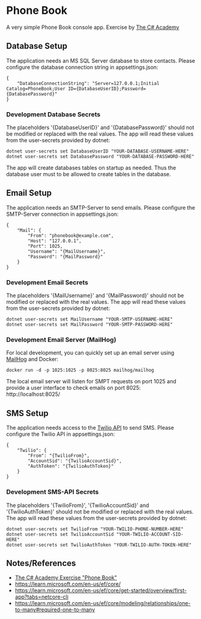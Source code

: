 # Phone Book
A very simple Phone Book console app. Exercise by [The C# Academy](https://www.thecsharpacademy.com)

## Database Setup
The application needs an MS SQL Server database to store contacts.
Please configure the database connection string in appsettings.json:
```
{
    "DatabaseConnectionString": "Server=127.0.0.1;Initial Catalog=PhoneBook;User ID={DatabaseUserID};Password={DatabasePassword}"
}
```
### Development Database Secrets
The placeholders '{DatabaseUserID}' and '{DatabasePassword}' should not be modified or replaced with the real values. The app will read these values from the user-secrets provided by dotnet:
```
dotnet user-secrets set DatabaseUserID "YOUR-DATABASE-USERNAME-HERE"
dotnet user-secrets set DatabasePassword "YOUR-DATABASE-PASSWORD-HERE"
```
The app will create databases tables on startup as needed.
Thus the database user must to be allowed to create tables in the database.

## Email Setup
The application needs an SMTP-Server to send emails.
Please configure the SMTP-Server connection in appsettings.json:
```
{
    "Mail": {
        "From": "phonebook@example.com",
        "Host": "127.0.0.1",
        "Port": 1025,
        "Username": "{MailUsername}",
        "Password": "{MailPassword}"
    }
}
```

### Development Email Secrets
The placeholders '{MailUsername}' and '{MailPassword}' should not be modified or replaced with the real values. The app will read these values from the user-secrets provided by dotnet:
```
dotnet user-secrets set MailUsername "YOUR-SMTP-USERNAME-HERE"
dotnet user-secrets set MailPassword "YOUR-SMTP-PASSWORD-HERE"
```

### Development Email Server (MailHog)
For local development, you can quickly set up an email server using [MailHog](https://github.com/mailhog/MailHog) and Docker:
```
docker run -d -p 1025:1025 -p 8025:8025 mailhog/mailhog
```
The local email server will listen for SMPT requests on port 1025 and provide a user interface to check emails on port 8025: http://localhost:8025/

## SMS Setup
The application needs access to the [Twilio API](https://www.twilio.com/) to send SMS.
Please configure the Twilio API in appsettings.json:
```
{
    "Twilio": {
        "From": "{TwilioFrom}", 
        "AccountSid": "{TwilioAccountSid}",
        "AuthToken": "{TwilioAuthToken}"
    }
}
```
### Development SMS-API Secrets
The placeholders '{TwilioFrom}', '{TwilioAccountSid}' and '{TwilioAuthToken}' should not be modified or replaced with the real values. The app will read these values from the user-secrets provided by dotnet:
```
dotnet user-secrets set TwilioFrom "YOUR-TWILIO-PHONE-NUMBER-HERE"
dotnet user-secrets set TwilioAccountSid "YOUR-TWILIO-ACCOUNT-SID-HERE"
dotnet user-secrets set TwilioAuthToken "YOUR-TWILIO-AUTH-TOKEN-HERE"
```

## Notes/References
* [The C# Academy Exercise "Phone Book"](https://thecsharpacademy.com/project/16)
* https://learn.microsoft.com/en-us/ef/core/
* https://learn.microsoft.com/en-us/ef/core/get-started/overview/first-app?tabs=netcore-cli
* https://learn.microsoft.com/en-us/ef/core/modeling/relationships/one-to-many#required-one-to-many


